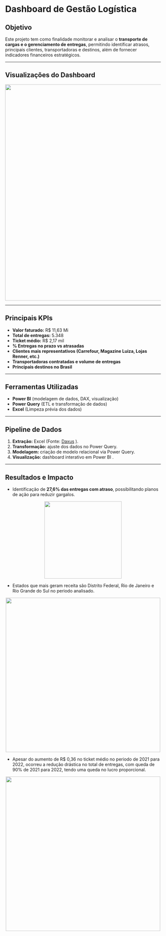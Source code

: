 # Dashboard de Gestão Logística

## Objetivo
Este projeto tem como finalidade monitorar e analisar o **transporte de cargas e o gerenciamento de entregas**, permitindo identificar atrasos, principais clientes, transportadoras e destinos, além de fornecer indicadores financeiros estratégicos.

---

## Visualizações do Dashboard

<div align="center">
<img src="https://github.com/user-attachments/assets/6aa10feb-1ec8-49df-9b3f-9f98765b077e" width="700px" />
</div>

<!-- <img width="1305" height="730" alt="Image" src="https://github.com/user-attachments/assets/6aa10feb-1ec8-49df-9b3f-9f98765b077e" /> -->

---

## Principais KPIs
- **Valor faturado:** R$ 11,63 Mi  
- **Total de entregas:** 5.348  
- **Ticket médio:** R$ 2,17 mil  
- **% Entregas no prazo vs atrasadas**  
- **Clientes mais representativos (Carrefour, Magazine Luiza, Lojas Renner, etc.)**  
- **Transportadoras contratadas e volume de entregas**  
- **Principais destinos no Brasil**  

---

## Ferramentas Utilizadas
- **Power BI** (modelagem de dados, DAX, visualização)  
- **Power Query** (ETL e transformação de dados)  
- **Excel** (Limpeza prévia dos dados)  

---

## Pipeline de Dados
1. **Extração:** Excel (Fonte: [Daxus](https://www.daxus.com.br/treinamentos) ).
2. **Transformação:** ajuste dos dados no Power Query. 
3. **Modelagem:** criação de modelo relacional via Power Query.  
4. **Visualização:** dashboard interativo em Power BI .

---

## Resultados e Impacto
- Identificação de **27,6% das entregas com atraso**, possibilitando planos de ação para reduzir gargalos.  

<div align="center">
<img src="https://github.com/user-attachments/assets/486f8102-e9a7-4ed7-9e33-12e84d8edd00" width="250px" />
</div>

<!-- <img width="274" height="284" alt="Image" src="https://github.com/user-attachments/assets/486f8102-e9a7-4ed7-9e33-12e84d8edd00" /> -->

- Estados que mais geram receita são Distrito Federal, Rio de Janeiro e Rio Grande do Sul no periodo analisado.

<div align="center">
<img src="https://github.com/user-attachments/assets/45e5d5bd-5a7a-478a-8034-149d038c7293" width="500px" />
</div>

<!-- <img width="744" height="552" alt="Image" src="https://github.com/user-attachments/assets/45e5d5bd-5a7a-478a-8034-149d038c7293" /> -->

- Apesar do aumento de R$ 0,36 no ticket médio no periodo de 2021 para 2022, ocorreu a redução drástica no total de entregas, com queda de 90% de 2021 para 2022, tendo uma queda no lucro proporcional.

<div align="center">
<img src="https://github.com/user-attachments/assets/1f90805a-3d7a-419f-a393-45684320a224" width="500px" />
</div>

<!-- <img width="648" height="576" alt="Image" src="https://github.com/user-attachments/assets/1f90805a-3d7a-419f-a393-45684320a224" /> -->

<!-- - Análise de transportadoras para comparação de desempenho e custos.  
- Suporte à decisão em logística com **visualização geográfica dos principais destinos**.  
- Redução de tempo de análise de relatórios manuais de várias horas/semana para poucos minutos. -->




